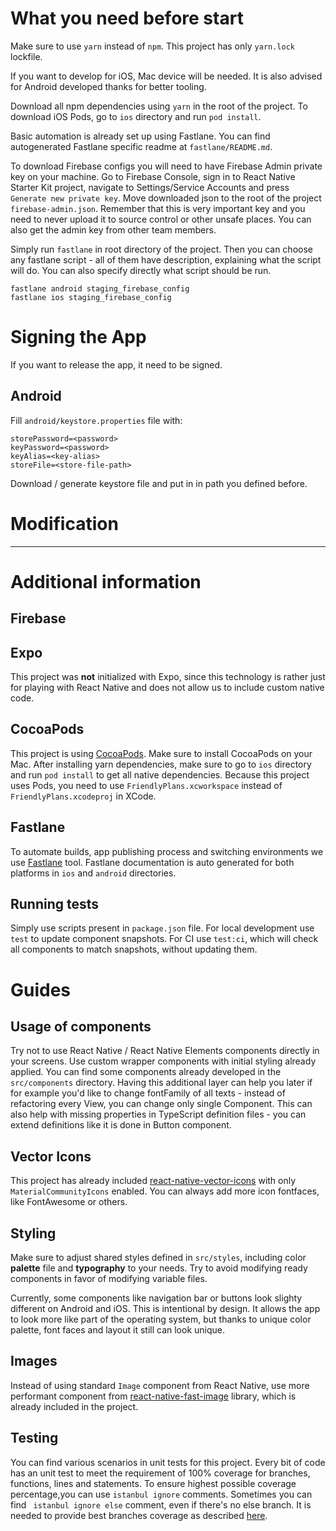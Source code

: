 # What you need before start

Make sure to use `yarn` instead of `npm`. This project has only `yarn.lock` lockfile.

If you want to develop for iOS, Mac device will be needed. It is also advised for Android
developed thanks for better tooling.

Download all npm dependencies using `yarn` in the root of the project.
To download iOS Pods, go to `ios` directory and run `pod install`.

Basic automation is already set up using Fastlane. You can find autogenerated Fastlane specific
readme at `fastlane/README.md`.

To download Firebase configs you will need to have Firebase Admin private key on your machine.
Go to Firebase Console, sign in to React Native Starter Kit project, navigate to Settings/Service Accounts
and press `Generate new private key`. Move downloaded json to the root of the project `firebase-admin.json`.
Remember that this is very important key and you need to never upload it to source control or other unsafe places.
You can also get the admin key from other team members.

Simply run `fastlane` in root directory of the project. Then you can choose any fastlane script - all of
them have description, explaining what the script will do. You can also specify directly what script should be run.

```
fastlane android staging_firebase_config
fastlane ios staging_firebase_config
```

# Signing the App
If you want to release the app, it need to be signed.

## Android
Fill `android/keystore.properties` file with:
```
storePassword=<password>
keyPassword=<password>
keyAlias=<key-alias>
storeFile=<store-file-path>
```
Download / generate keystore file and put in in path you defined before.

# Modification

---

# Additional information

## Firebase


## Expo
This project was **not** initialized with Expo, since this technology is rather just
for playing with React Native and does not allow us to include custom native code.

## CocoaPods
This project is using [CocoaPods](https://cocoapods.org/). Make sure to install CocoaPods on your Mac.
After installing yarn dependencies, make sure to go to `ios` directory and run
`pod install` to get all native dependencies.
Because this project uses Pods, you need to use `FriendlyPlans.xcworkspace` instead
of `FriendlyPlans.xcodeproj` in XCode.

## Fastlane
To automate builds, app publishing process and switching environments we
use [Fastlane](https://fastlane.tools/) tool.
Fastlane documentation is auto generated for both platforms in `ios` and `android` directories.

## Running tests
Simply use scripts present in `package.json` file. 
For local development use `test` to update component snapshots.
For CI use `test:ci`, which will check all components to match snapshots, without updating them.

# Guides

## Usage of components
Try not to use React Native / React Native Elements components directly in your screens.
Use custom wrapper components with initial styling already applied. You can find some components
already developed in the `src/components` directory.
Having this additional layer can help you later if for example you'd like to change fontFamily
of all texts - instead of refactoring every View, you can change only single Component.
This can also help with missing properties in TypeScript definition files - you can
extend definitions like it is done in Button component.

## Vector Icons
This project has already included [react-native-vector-icons](https://github.com/oblador/react-native-vector-icons)
with only `MaterialCommunityIcons` enabled. You can always add more icon fontfaces, like FontAwesome or others.

## Styling
Make sure to adjust shared styles defined in `src/styles`, including color
**palette** file and **typography** to your needs. Try to avoid modifying ready components in
favor of modifying variable files.

Currently, some components like navigation bar or buttons look slighty different on Android and iOS.
This is intentional by design. It allows the app to look more like part of the operating
system, but thanks to unique color palette, font faces and layout it still can look unique.

## Images
Instead of using standard `Image` component from React Native, use more performant
component from [react-native-fast-image](https://github.com/DylanVann/react-native-fast-image) library,
which is already included in the project.

## Testing
You can find various scenarios in unit tests for this project. Every bit of code has an unit test
to meet the requirement of 100% coverage for branches, functions, lines and statements.
To ensure highest possible coverage percentage,you can use `istanbul ignore` comments.
Sometimes you can find ` istanbul ignore else` comment, even if there's no else branch.
It is needed to provide best branches coverage as described [here](https://github.com/gotwarlost/istanbul/issues/35).
